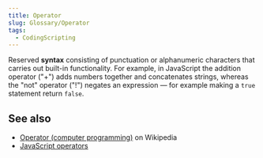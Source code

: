 ```yaml
---
title: Operator
slug: Glossary/Operator
tags:
  - CodingScripting
---
```


Reserved **syntax** consisting of punctuation or alphanumeric characters that carries out built-in functionality. For example, in JavaScript the addition operator ("+") adds numbers together and concatenates strings, whereas the "not" operator ("!") negates an expression — for example making a `true` statement return `false`.

## See also

- [Operator (computer programming)](<https://en.wikipedia.org/wiki/Operator_(computer_programming)>) on Wikipedia
- [JavaScript operators](/en-US/docs/Web/JavaScript/Reference/Operators)
